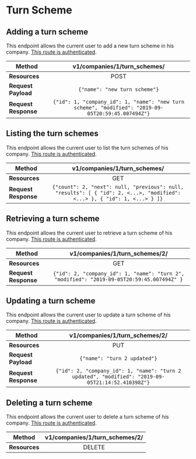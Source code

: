# Turn Scheme

## Adding a turn scheme
This endpoint allows the current user to add a new turn scheme in his company. [This route is authenticated](https://github.com/vision-i40/company_service/tree/master/docs/authentication#authenticated-endpoints).

| **Method**            | v1/companies/1/turn_schemes/     |
|-----------------------|:---------------------:|
| **Resources**         | POST                   |
| **Request Payload**   | `{"name": "new turn scheme"}` |
| **Request Response**  | `{"id": 1, "company_id": 1, "name": "new turn scheme", "modified": "2019-09-05T20:59:45.007494Z"}` |


## Listing the turn schemes
This endpoint allows the current user to list the turn schemes of his company. [This route is authenticated](https://github.com/vision-i40/company_service/tree/master/docs/authentication#authenticated-endpoints).

| **Method**            | v1/companies/1/turn_schemes/     |
|-----------------------|:---------------------:|
| **Resources**         | GET                   |
| **Request Response**  | `{"count": 2, "next": null, "previous": null, "results": [ { "id": 2, <...>, "modified": <...> }, { "id": 1, <...> } ]}` |


## Retrieving a turn scheme
This endpoint allows the current user to retrieve a turn scheme of his company. [This route is authenticated](https://github.com/vision-i40/company_service/tree/master/docs/authentication#authenticated-endpoints).

| **Method**            | v1/companies/1/turn_schemes/2/     |
|-----------------------|:---------------------:|
| **Resources**         | GET                   |
| **Request Response**  | `{"id": 2, "company_id": 1, "name": "turn 2", "modified": "2019-09-05T20:59:45.007494Z" }` |


## Updating a turn scheme
This endpoint allows the current user to update a turn scheme of his company. [This route is authenticated](https://github.com/vision-i40/company_service/tree/master/docs/authentication#authenticated-endpoints).

| **Method**            | v1/companies/1/turn_schemes/2/     |
|-----------------------|:---------------------:|
| **Resources**         | PUT                   |
| **Request Payload**   | `{"name": "turn 2 updated"}` |
| **Request Response**  | `{"id": 2, "company_id": 1, "name": "turn 2 updated", "modified": "2019-09-05T21:14:52.410398Z"}` |


## Deleting a turn scheme
This endpoint allows the current user to delete a turn scheme of his company. [This route is authenticated](https://github.com/vision-i40/company_service/tree/master/docs/authentication#authenticated-endpoints).

| **Method**            | v1/companies/1/turn_schemes/2/     |
|-----------------------|:---------------------:|
| **Resources**         | DELETE                   |
